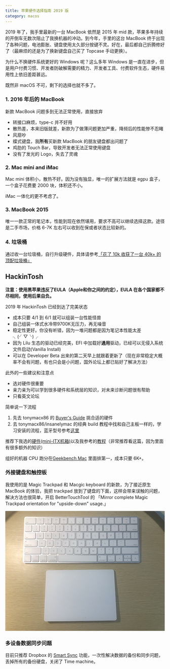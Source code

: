 ```yaml
---
title: 苹果硬件选择指南 2019 版
category: macos
---
```


2019 年了，我手里最新的一台 MacBook 依然是 2015 年 mid 款，苹果多年持续的开倒车无数次阻止了我换机器的冲动。到今年，手里的这台 MacBook 终于出现了各种问题，电池膨胀、键盘使用太久部分按键不灵。好在，最后都自己折腾修好了（最麻烦的还是为了换新键盘自己买了 Topcase 手动更换）。

为什么不换硬件系统更好的 Windows 呢？这么多年 Windows 是一直在进步，但是用户付费习惯、开发者防破解需要的精力、开发者工具、付费软件生态，硬件易用性上依旧差距甚远。

既然非 macOS 不可，剩下的选择也就不多了。

### 1. 2016 年后的 MacBook

新款 MacBook 问题多到无法正常使用，直接放弃

- 转接口麻烦，type-c 并不好用
- 散热差，本来旧版就差，新款为了做薄问题更加严重，降频后的性能惨不忍睹
- 风扇吵
- 蝶式键盘，我**所有**买新款 MacBook 的朋友键盘都出问题了
- 鸡肋的 Touch Bar，导致开发者无法正常使用键盘
- 没有了发光的 Logo，失去了灵魂

### 2. Mac mini and iMac

Mac mini 体积小，散热不好。因为没有独显，唯一的扩展方法就是 egpu 盒子，一个盒子花费要 2000 块，体积还不小。

iMac 一体化的更不考虑了。


### 3. MacBook 2015

唯一一款正常的笔记本，性能到现在依然堪用，要求不高可以继续选择这款。途径是二手市场，价格 6-7K 左右可以收到在保或者状态比较新的。

### 4. 垃圾桶

通过收一台垃圾桶，自行升级硬件，具体请参考[「花了 10k 收获了一台 40k+ 的顶配垃圾桶」](https://mp.weixin.qq.com/s/zZ9cEVL4GTRzta-veYAz4Q)

## HackinTosh

**注意：使用黑苹果违反了EULA（Apple和你之间的约定），EULA 在各个国家都不尽相同，使用后果自负。**

2019 年 HackinTosh 已经到达了完美状态

- 成本只要 4/1 到 6/1 就可以组装一台性能怪兽
- 自己组装一体式水冷带9700K无压力，再无噪音
- 稳定性更好。你没有听错，因为一堆问题都是因为笔记本性能太差 ╮(╯▽╰)╭
- 因为 Lilu 生态的驱动已经完美，EFI 中加载好**通用**驱动，已经可以无侵入系统文件启动(Vanilla Install)
- 可以在 Developer Beta 出来的第二天早上就跟着更新了（现在非常稳定大概率不会有问题，有也只会是小问题，国外论坛上都已贴好了解决方法）

此外的一些建议和注意点

- 选对硬件很重要
- 亲力亲为可以学到很多硬件和系统层的知识，对未来诊断问题很有帮助
- 只看英文论坛

简单说一下流程

1. 先去 tonymacx86 的 [Buyer's Guide](https://www.tonymacx86.com/buyersguide/building-a-customac-hackintosh-the-ultimate-buyers-guide/) 挑合适的硬件
2. 去 tonymacx86/insanelymac 的经典 build 教程中找和自己主板一样的，学习安装的流程，蓝牙型号参考[这里](https://www.tonymacx86.com/threads/broadcom-wifi-bluetooth-guide.242423/)

推荐下我选的[硬件(mini-ITX机箱)](https://pcpartpicker.com/list/fnM9Wb)以及我参考的[教程](https://www.tonymacx86.com/threads/the-everything-works-asus-z390-i-gaming-i7-8700k-sapphire-rx580-pulse-build.272572/)（非常推荐看这篇，因为里面有很多额外的知识）

组好的机器 CPU 跑分在[Geekbench Mac](https://browser.geekbench.com/mac-benchmarks) 里面排第一，成本只要 6K+。

### 外接键盘和触控板

我使用的是 Magic Trackpad 和 Macgic keyboard 的新款，为了接近原生 MacBook 的体验，我把 trackpad 放到了键盘的下面，这样会带来误触的问题，解决方法也很简单，开启 BetterTouchTool 的 「Mirror complete Magic Trackpad orientation for "upside-down" usage.」

![Magic](/assets/images/magic-up-down.jpg)

### 多设备数据同步问题

目前只推荐 Dropbox 的 [Smart Sync](https://www.dropbox.com/smart-sync) 功能，一次性解决数据的备份和同步问题，丢掉所有的备份硬盘，关闭了 Time machine。
